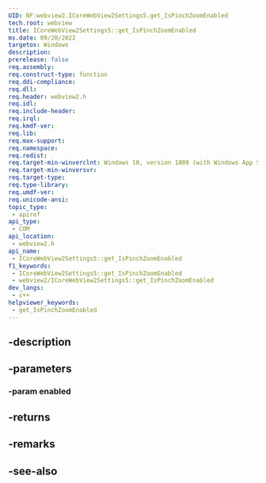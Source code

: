 ```yaml
---
UID: NF:webview2.ICoreWebView2Settings5.get_IsPinchZoomEnabled
tech.root: webview
title: ICoreWebView2Settings5::get_IsPinchZoomEnabled
ms.date: 09/20/2022
targetos: Windows
description: 
prerelease: false
req.assembly: 
req.construct-type: function
req.ddi-compliance: 
req.dll: 
req.header: webview2.h
req.idl: 
req.include-header: 
req.irql: 
req.kmdf-ver: 
req.lib: 
req.max-support: 
req.namespace: 
req.redist: 
req.target-min-winverclnt: Windows 10, version 1809 (with Windows App SDK 1.1 or later)
req.target-min-winversvr: 
req.target-type: 
req.type-library: 
req.umdf-ver: 
req.unicode-ansi: 
topic_type:
 - apiref
api_type:
 - COM
api_location:
 - webview2.h
api_name:
 - ICoreWebView2Settings5::get_IsPinchZoomEnabled
f1_keywords:
 - ICoreWebView2Settings5::get_IsPinchZoomEnabled
 - webview2/ICoreWebView2Settings5::get_IsPinchZoomEnabled
dev_langs:
 - c++
helpviewer_keywords:
 - get_IsPinchZoomEnabled
---
```


## -description

## -parameters

### -param enabled

## -returns

## -remarks

## -see-also

